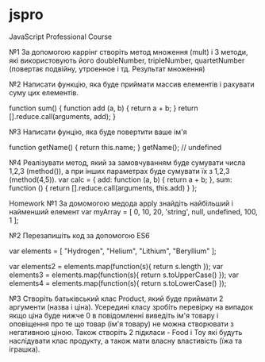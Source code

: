 # jspro
JavaScript Professional Course



№1
За допомогою каррінг створіть метод множення (mult) і 3 методи, які використовують його doubleNumber, tripleNumber, quartetNumber (повертає подвійну, утроенное і тд. Результат множення)


№2
Написати функцію, яка буде приймати массив елементів і рахувати суму цих елементів.

function sum() {
  function add (a, b) { return a + b; }
  return [].reduce.call(arguments, add);
}

№3
Написати фунцію, яка буде повертити ваше ім'я

function getName() { return this.name; }
getName();
// undefined

№4
Реалізувати метод, який за замовчуванням буде сумувати числа 1,2,3 (method()), а при інших параметрах буде сумувати їх з 1,2,3 (method(4,5)).
var calc = {
 add: function (a, b) { return a + b; },
 sum: function () { return [].reduce.call(arguments, this.add) }
};


Homework
№1
За домомогою медода apply знайдіть найбільший і найменший елемент
var myArray = [ 0, 10, 20, 'string', null, undefined, 100, 1  ];

№2
Перезапишіть код за допомогою ES6

var elements = [
  "Hydrogen",
  "Helium",
  "Lithium",
  "Beryllium"
];

var elements2 = elements.map(function(s){ return s.length });
var elements3 = elements.map(function(s){ return s.toUpperCase() });
var elements4 = elements.map(function(s){ return s.toLowerCase() });

№3
Створіть батьківський клас Product, який буде приймати 2 аргументи (назва і ціна).
 Усередині класу зробіть перевірку на випадок якщо ціна буде нижче 0
 в повідомленні виведіть ім'я товару і оповіщення про те що товар (ім'я товару)
 не можна створювати з негативною ціною. Також створіть 2 підкласи -
  Food і Toy які будуть наслідувати клас продукту, а також мати власну властивість (їжа та іграшка).
